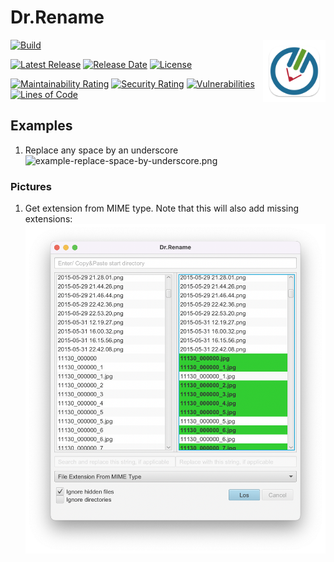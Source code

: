 # Dr.Rename

<img align="right" width="100" height="100" src="drrename_1024.png">

[![Build](https://github.com/drrename/drrename/actions/workflows/build.yml/badge.svg)](https://github.com/drrename/drrename/actions/workflows/build.yml)

[![Latest Release](https://img.shields.io/github/release/drrename/drrename.svg)](https://github.com/drrename/drrename/releases/latest)
[![Release Date](https://img.shields.io/github/release-date/drrename/drrename.svg)](https://github.com/drrename/drrename/releases/latest)
[![License](https://img.shields.io/github/license/drrename/drrename.svg)](https://github.com/drrename/drrename/blob/master/LICENSE)

[![Maintainability Rating](https://sonarcloud.io/api/project_badges/measure?project=DrRename_drrename&metric=sqale_rating)](https://sonarcloud.io/summary/new_code?id=DrRename_drrename)
[![Security Rating](https://sonarcloud.io/api/project_badges/measure?project=DrRename_drrename&metric=security_rating)](https://sonarcloud.io/summary/new_code?id=DrRename_drrename)
[![Vulnerabilities](https://sonarcloud.io/api/project_badges/measure?project=DrRename_drrename&metric=vulnerabilities)](https://sonarcloud.io/summary/new_code?id=DrRename_drrename)
[![Lines of Code](https://sonarcloud.io/api/project_badges/measure?project=DrRename_drrename&metric=ncloc)](https://sonarcloud.io/summary/new_code?id=DrRename_drrename)

## Examples

1. Replace any space by an underscore ![example-replace-space-by-underscore.png](./screens/example-replace-space-by-underscore.png)

### Pictures

1. Get extension from MIME type. Note that this will also add missing extensions:
 ![example-add-missing-extension.png](./screens/example-missing-extension.png)
